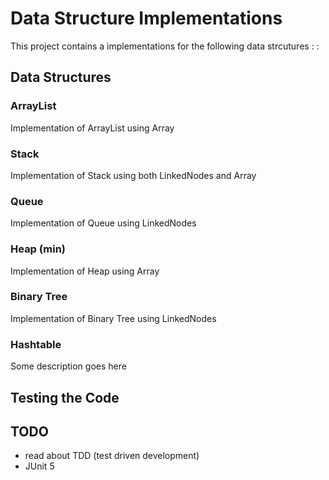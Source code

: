 # Data Structure Implementations
This project contains a implementations for the following data strcutures
:
:


## Data Structures
### ArrayList
Implementation of ArrayList using Array
### Stack
Implementation of Stack using both LinkedNodes and Array
### Queue
Implementation of Queue using LinkedNodes
### Heap (min)
Implementation of Heap using Array
### Binary Tree
Implementation of Binary Tree using LinkedNodes
### Hashtable
Some description goes here



## Testing the Code


## TODO
- read about TDD (test driven development)
- JUnit 5

